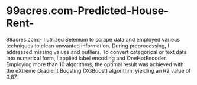 # 99acres.com-Predicted-House-Rent-
99acres.com:- I utilized Selenium to scrape data and employed various techniques to clean unwanted information. During preprocessing, I addressed missing values and outliers. To convert categorical or text data into numerical form, I applied label encoding and OneHotEncoder. Employing more than 10 algorithms, the optimal result was achieved with the eXtreme Gradient Boosting (XGBoost) algorithm, yielding an R2 value of 0.87.
